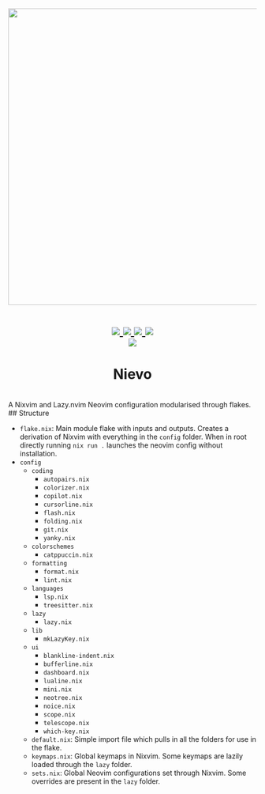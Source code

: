 <h1 align="center">
<a href='#'><img src="https://raw.githubusercontent.com/catppuccin/catppuccin/main/assets/palette/macchiato.png" width="600px"/></a>
  <br>
  <br>
  <div>
    <a href="https://github.com/SeamusFD/Nievo/issues">
        <img src="https://img.shields.io/github/issues/redyf/Neve?color=fab387&labelColor=303446&style=for-the-badge">
    </a>
    <a href="https://github.com/SeamusFD/Nievo/stargazers">
        <img src="https://img.shields.io/github/stars/SeamusFD/Nievo?color=ca9ee6&labelColor=303446&style=for-the-badge">
    </a>
    <a href="https://github.com/SeamusFD/Nievo">
        <img src="https://img.shields.io/github/repo-size/SeamusFD/Nievo?color=ea999c&labelColor=303446&style=for-the-badge">
    </a>
    <a href="https://github.com/SeamusFD/Nievo/blob/main/LICENCE">
        <img src="https://img.shields.io/static/v1.svg?style=for-the-badge&label=License&message=MIT&logoColor=ca9ee6&colorA=313244&colorB=cba6f7"/>
    </a>
    <br>
        <img href="https://builtwithnix.org" src="https://builtwithnix.org/badge.svg"/>
    </div>
   </h1>

<h1 align="center">Nievo</h1>
<br>
A Nixvim and Lazy.nvim Neovim configuration modularised through flakes.
<br>
## Structure

- `flake.nix`: Main module flake with inputs and outputs. Creates a derivation of Nixvim with everything in the `config` folder. When in root directly running `nix run .` launches the neovim config without installation.
- `config`
  - `coding`
    - `autopairs.nix`
    - `colorizer.nix`
    - `copilot.nix`
    - `cursorline.nix`
    - `flash.nix`
    - `folding.nix`
    - `git.nix`
    - `yanky.nix`
  - `colorschemes`
    - `catppuccin.nix`
  - `formatting`
    - `format.nix`
    - `lint.nix`
  - `languages`
    - `lsp.nix`
    - `treesitter.nix`
  - `lazy`
    - `lazy.nix`
  - `lib`
    - `mkLazyKey.nix`
  - `ui`
    - `blankline-indent.nix`
    - `bufferline.nix`
    - `dashboard.nix`
    - `lualine.nix`
    - `mini.nix`
    - `neotree.nix`
    - `noice.nix`
    - `scope.nix`
    - `telescope.nix`
    - `which-key.nix`
  - `default.nix`: Simple import file which pulls in all the folders for use in the flake.
  - `keymaps.nix`: Global keymaps in Nixvim. Some keymaps are lazily loaded through the `lazy` folder.
  - `sets.nix`: Global Neovim configurations set through Nixvim. Some overrides are present in the `lazy` folder.
